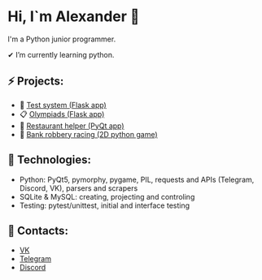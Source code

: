 # Hi, I`m Alexander 👋

I'm a Python junior programmer.

✔ I’m currently learning python.
## ⚡ Projects:
- 📱 [Test system (Flask app)](https://github.com/aantr/test-system)
- 📋 [Olympiads (Flask app)](https://github.com/aantr/olympiads)
- 🍔 [Restaurant helper (PyQt app)](https://github.com/aantr/restaurant_db)
- 🚗 [Bank robbery racing (2D python game)](https://github.com/aantr/yandex-pygame)
## 🧥 Technologies:
- Python: PyQt5, pymorphy, pygame, PIL, requests and APIs (Telegram, Discord, VK), parsers and scrapers
- SQLite & MySQL: creating, projecting and controling
- Testing: pytest/unittest, initial and interface testing
## 💌 Contacts:
- [VK](https://vk.com/antropov.alexander)
- [Telegram](https://t.me/Av0kad0)
- [Discord](https://discordapp.com/users/700407237767594145)
